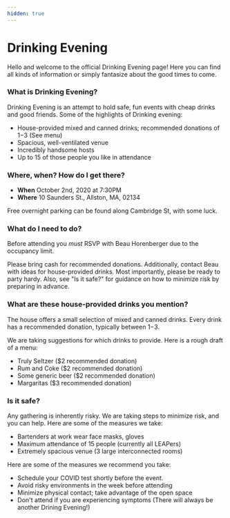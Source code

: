 ```yaml
---
hidden: true
---
```


# Drinking Evening

Hello and welcome to the official Drinking Evening page! Here you can find all kinds of information or simply fantasize about the good times to come.

### What is Drinking Evening?

Drinking Evening is an attempt to hold safe, fun events with cheap drinks and good friends. Some of the highlights of Drinking evening:

* House-provided mixed and canned drinks; recommended donations of $1-$3 (See menu)
* Spacious, well-ventilated venue
* Incredibly handsome hosts
* Up to 15 of those people you like in attendance

### Where, when? How do I get there?

* **When** October 2nd, 2020 at 7:30PM
* **Where** 10 Saunders St., Allston, MA, 02134

Free overnight parking can be found along Cambridge St, with some luck.

### What do I need to do?

Before attending you *must* RSVP with Beau Horenberger due to the occupancy limit.

Please bring cash for recommended donations. Additionally, contact Beau with ideas for house-provided drinks. Most importantly, please be ready to party hardy. Also, see "Is it safe?" for guidance on how to minimize risk by preparing in advance.

### What are these house-provided drinks you mention?

The house offers a small selection of mixed and canned drinks. Every drink has a recommended donation, typically between $1-$3.

We are taking suggestions for which drinks to provide. Here is a rough draft of a menu:

* Truly Seltzer ($2 recommended donation)
* Rum and Coke ($2 recommended donation)
* Some generic beer ($2 recommended donation)
* Margaritas ($3 recommended donation)

### Is it safe?

Any gathering is inherently risky. We are taking steps to minimize risk, and you can help. Here are some of the measures we take:

* Bartenders at work wear face masks, gloves
* Maximum attendance of 15 people (currently all LEAPers)
* Extremely spacious venue (3 large interconnected rooms)

Here are some of the measures we recommend you take:

* Schedule your COVID test shortly before the event.
* Avoid risky environments in the week before attending
* Minimize physical contact; take advantage of the open space
* Don't attend if you are experiencing symptoms (There will always be another Drining Evening!)